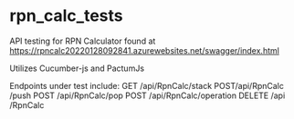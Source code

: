 # rpn_calc_tests
API testing for RPN Calculator found at https://rpncalc20220128092841.azurewebsites.net/swagger/index.html

Utilizes Cucumber-js and PactumJs

Endpoints under test include:
GET ​/api​/RpnCalc​/stack
POST ​/api​/RpnCalc​/push
POST ​/api​/RpnCalc​/pop
POST ​/api​/RpnCalc​/operation
DELETE ​/api​/RpnCalc
